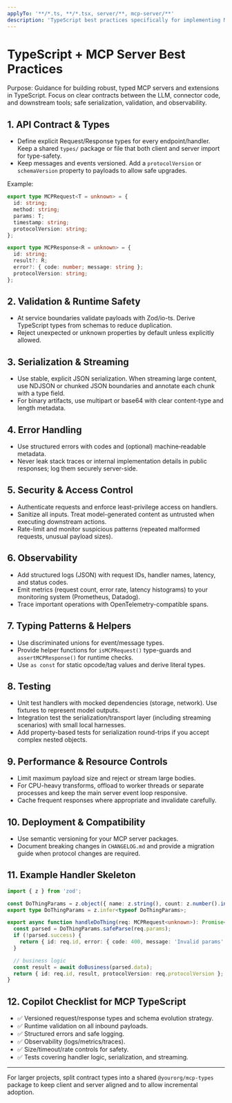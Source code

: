 ```yaml
---
applyTo: '**/*.ts, **/*.tsx, server/**, mcp-server/**'
description: 'TypeScript best practices specifically for implementing MCP (Model Copilot) servers and extensions'
---
```


# TypeScript + MCP Server Best Practices

Purpose: Guidance for building robust, typed MCP servers and extensions in TypeScript. Focus on clear contracts between the LLM, connector code, and downstream tools; safe serialization, validation, and observability.

## 1. API Contract & Types
- Define explicit Request/Response types for every endpoint/handler. Keep a shared `types/` package or file that both client and server import for type-safety.
- Keep messages and events versioned. Add a `protocolVersion` or `schemaVersion` property to payloads to allow safe upgrades.

Example:
```ts
export type MCPRequest<T = unknown> = {
  id: string;
  method: string;
  params: T;
  timestamp: string;
  protocolVersion: string;
};

export type MCPResponse<R = unknown> = {
  id: string;
  result?: R;
  error?: { code: number; message: string };
  protocolVersion: string;
};
```

## 2. Validation & Runtime Safety
- At service boundaries validate payloads with Zod/io-ts. Derive TypeScript types from schemas to reduce duplication.
- Reject unexpected or unknown properties by default unless explicitly allowed.

## 3. Serialization & Streaming
- Use stable, explicit JSON serialization. When streaming large content, use NDJSON or chunked JSON boundaries and annotate each chunk with a type field.
- For binary artifacts, use multipart or base64 with clear content-type and length metadata.

## 4. Error Handling
- Use structured errors with codes and (optional) machine‑readable metadata.
- Never leak stack traces or internal implementation details in public responses; log them securely server-side.

## 5. Security & Access Control
- Authenticate requests and enforce least-privilege access on handlers.
- Sanitize all inputs. Treat model-generated content as untrusted when executing downstream actions.
- Rate-limit and monitor suspicious patterns (repeated malformed requests, unusual payload sizes).

## 6. Observability
- Add structured logs (JSON) with request IDs, handler names, latency, and status codes.
- Emit metrics (request count, error rate, latency histograms) to your monitoring system (Prometheus, Datadog).
- Trace important operations with OpenTelemetry-compatible spans.

## 7. Typing Patterns & Helpers
- Use discriminated unions for event/message types.
- Provide helper functions for `isMCPRequest()` type-guards and `assertMCPResponse()` for runtime checks.
- Use `as const` for static opcode/tag values and derive literal types.

## 8. Testing
- Unit test handlers with mocked dependencies (storage, network). Use fixtures to represent model outputs.
- Integration test the serialization/transport layer (including streaming scenarios) with small local harnesses.
- Add property-based tests for serialization round-trips if you accept complex nested objects.

## 9. Performance & Resource Controls
- Limit maximum payload size and reject or stream large bodies.
- For CPU-heavy transforms, offload to worker threads or separate processes and keep the main server event loop responsive.
- Cache frequent responses where appropriate and invalidate carefully.

## 10. Deployment & Compatibility
- Use semantic versioning for your MCP server packages.
- Document breaking changes in `CHANGELOG.md` and provide a migration guide when protocol changes are required.

## 11. Example Handler Skeleton
```ts
import { z } from 'zod';

const DoThingParams = z.object({ name: z.string(), count: z.number().int().nonnegative() });
export type DoThingParams = z.infer<typeof DoThingParams>;

export async function handleDoThing(req: MCPRequest<unknown>): Promise<MCPResponse> {
  const parsed = DoThingParams.safeParse(req.params);
  if (!parsed.success) {
    return { id: req.id, error: { code: 400, message: 'Invalid params' }, protocolVersion: req.protocolVersion };
  }

  // business logic
  const result = await doBusiness(parsed.data);
  return { id: req.id, result, protocolVersion: req.protocolVersion };
}
```

## 12. Copilot Checklist for MCP TypeScript
- ✅ Versioned request/response types and schema evolution strategy.  
- ✅ Runtime validation on all inbound payloads.  
- ✅ Structured errors and safe logging.  
- ✅ Observability (logs/metrics/traces).  
- ✅ Size/timeout/rate controls for safety.  
- ✅ Tests covering handler logic, serialization, and streaming.


---

For larger projects, split contract types into a shared `@yourorg/mcp-types` package to keep client and server aligned and to allow incremental adoption.